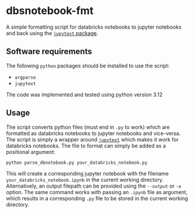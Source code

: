 # dbsnotebook-fmt
A simple formatting script for databricks notebooks to jupyter notebooks and back using the [`jupytext` package](https://github.com/mwouts/jupytext).


## Software requirements

The following `python` packages should be installed to use the script:

- `argparse`
- `jupytext`

The code was implemented and tested using python version 3.12

## Usage

The script converts python files (must end in `.py` to work) which are formatted as databricks notebooks to jupyter notebooks and vice-versa. The script is simply a wrapper around [`jupytext`](https://github.com/mwouts/jupytext) which makes it work for databricks notebooks. The file to format can simply be added as a positional argument:

```bash
python parse_dbnotebook.py your_databricks_notebook.py
```

This will create a corresponding jupyter notebook with the filename `your_databricks_notebook.ipynb` in the current working directory. Alternatively, an output filepath can be provided using the `--output` or `-o` option. The same command works with passing an `.ipynb` file as argument, which results in a corresponding `.py` file to be stored in the current working directory.